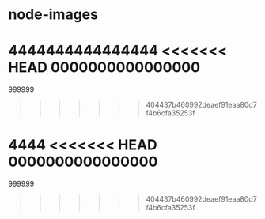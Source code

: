 # node-images
4444444444444444
<<<<<<< HEAD
0000000000000000
=======

999999
>>>>>>> 404437b460992deaef91eaa80d7f4b6cfa35253f

4444
<<<<<<< HEAD
0000000000000000
=======

999999
>>>>>>> 404437b460992deaef91eaa80d7f4b6cfa35253f
